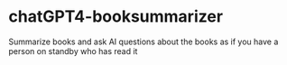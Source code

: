 # chatGPT4-booksummarizer
Summarize books and ask AI questions about the books as if you have a person on standby who has read it
